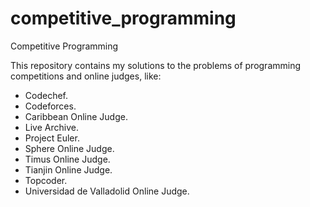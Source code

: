 competitive_programming
=======================

Competitive Programming

This repository contains my solutions to the problems of programming competitions and online judges, like:

 - Codechef.
 - Codeforces.
 - Caribbean Online Judge.
 - Live Archive.
 - Project Euler.
 - Sphere Online Judge.
 - Timus Online Judge.
 - Tianjin Online Judge.
 - Topcoder.
 - Universidad de Valladolid Online Judge.
